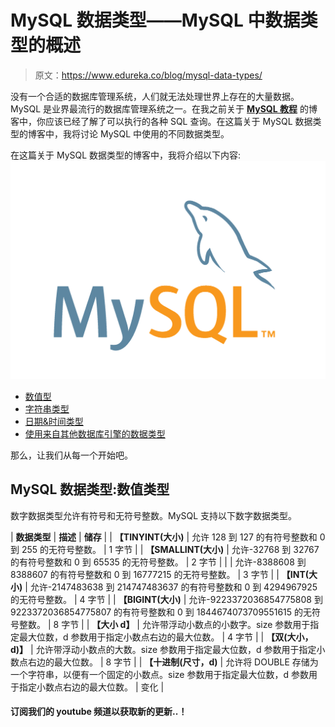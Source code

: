 # MySQL 数据类型——MySQL 中数据类型的概述

> 原文：<https://www.edureka.co/blog/mysql-data-types/>

没有一个合适的数据库管理系统，人们就无法处理世界上存在的大量数据。MySQL 是业界最流行的数据库管理系统之一。在我之前关于 [**MySQL 教程**](https://www.edureka.co/blog/mysql-tutorial/) 的博客中，你应该已经了解了可以执行的各种 SQL 查询。在这篇关于 MySQL 数据类型的博客中，我将讨论 MySQL 中使用的不同数据类型。

在这篇关于 MySQL 数据类型的博客中，我将介绍以下内容:![Logo Of MySQL - MySQL Data Types - Edureka](img/158054a283f508cb680ce127b8e59675.png)

*   [数值型](#Numeric%20Types)
*   [字符串类型](#String%20Types)
*   [日期&时间类型](#DateTime)
*   [使用来自其他数据库引擎的数据类型](#Use%20Data%20Types)

那么，让我们从每一个开始吧。

## **MySQL 数据类型:数值类型**

数字数据类型允许有符号和无符号整数。MySQL 支持以下数字数据类型。

| **数据类型** | **描述** | **储存** |
| **【TINYINT(大小)** | 允许 128 到 127 的有符号整数和 0 到 255 的无符号整数。 | 1 字节 |
| **【SMALLINT(大小)** | 允许-32768 到 32767 的有符号整数和 0 到 65535 的无符号整数。 | 2 字节 |
|  | 允许-8388608 到 8388607 的有符号整数和 0 到 16777215 的无符号整数。 | 3 字节 |
| **【INT(大小)** | 允许-2147483638 到 214747483637 的有符号整数和 0 到 4294967925 的无符号整数。 | 4 字节 |
| **【BIGINT(大小)** | 允许-9223372036854775808 到 9223372036854775807 的有符号整数和 0 到 1844674073709551615 的无符号整数。 | 8 字节 |
| **【大小 d】** | 允许带浮动小数点的小数字。size 参数用于指定最大位数，d 参数用于指定小数点右边的最大位数。 | 4 字节 |
| **【双(大小，d)】** | 允许带浮动小数点的大数。size 参数用于指定最大位数，d 参数用于指定小数点右边的最大位数。 | 8 字节 |
| **【十进制(尺寸，d)** | 允许将 DOUBLE 存储为一个字符串，以便有一个固定的小数点。size 参数用于指定最大位数，d 参数用于指定小数点右边的最大位数。 | 变化 |

#### 订阅我们的 youtube 频道以获取新的更新..！
